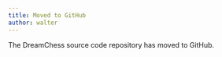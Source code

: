```yaml
---
title: Moved to GitHub
author: walter
---
```

The DreamChess source code repository has moved to GitHub.
